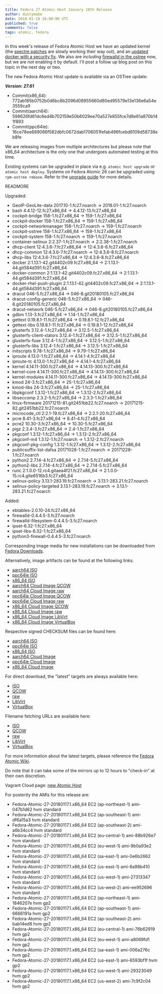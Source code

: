 ```yaml
---
title: Fedora 27 Atomic Host January 18th Release
author: dustymabe
date: 2018-01-18 16:00:00 UTC
published: true
comments: false
tags: atomic, fedora
---
```


In this week's release of Fedora Atomic Host we have an updated kernel (the [spectre patches](https://fedoramagazine.org/update-ongoing-meltdown-spectre-work/) are slowly working their way out), and an [updated docker with a security fix](https://bugzilla.redhat.com/show_bug.cgi?id=1510351). We also are *including* [firewalld in the ostree](https://pagure.io/atomic-wg/issue/372) now, but we are *not* enabling it by default. I'll post a follow up blog post on this topic in the next day or two.

The new Fedora Atomic Host update is available via an OSTree update:

***Version: 27.61***
* Commit(x86_64): 772ab185b0752b0d6bc8b2096d08955660d80ed95579e13e136e6a54e3559ca9
* Commit(aarch64): 598626fd61dc6ed4b702159e50b6029ee70a527e855fce7d8e61a870b141f893
* Commit(ppc64le): 16ce78ee689066f582dbfc0672dab1706051fefab496fcebd8109d58738eb8fe

We are releasing images from multiple architectures but please note that x86_64 architecture is the only one that undergoes automated testing at this time.

Existing systems can be upgraded in place via e.g. `atomic host upgrade` or `atomic host deploy`. Systems on Fedora Atomic 26 can be upgraded using `rpm-ostree rebase`. Refer to the [upgrade guide](/blog/2017/11/fedora-atomic-26-to-27-upgrade/) for more details.

READMORE

Upgraded:

* GeoIP-GeoLite-data 2017.10-1.fc27.noarch -> 2018.01-1.fc27.noarch
* bash 4.4.12-12.fc27.x86_64 -> 4.4.12-13.fc27.x86_64
* cockpit-bridge 158-1.fc27.x86_64 -> 159-1.fc27.x86_64
* cockpit-docker 158-1.fc27.x86_64 -> 159-1.fc27.x86_64
* cockpit-networkmanager 158-1.fc27.noarch -> 159-1.fc27.noarch
* cockpit-ostree 158-1.fc27.x86_64 -> 159-1.fc27.x86_64
* cockpit-system 158-1.fc27.noarch -> 159-1.fc27.noarch
* container-selinux 2:2.37-1.fc27.noarch -> 2:2.38-1.fc27.noarch
* dhcp-client 12:4.3.6-7.fc27.x86_64 -> 12:4.3.6-8.fc27.x86_64
* dhcp-common 12:4.3.6-7.fc27.noarch -> 12:4.3.6-8.fc27.noarch
* dhcp-libs 12:4.3.6-7.fc27.x86_64 -> 12:4.3.6-8.fc27.x86_64
* docker 2:1.13.1-42.git4402c09.fc27.x86_64 -> 2:1.13.1-44.git584d391.fc27.x86_64
* docker-common 2:1.13.1-42.git4402c09.fc27.x86_64 -> 2:1.13.1-44.git584d391.fc27.x86_64
* docker-rhel-push-plugin 2:1.13.1-42.git4402c09.fc27.x86_64 -> 2:1.13.1-44.git584d391.fc27.x86_64
* dracut 046-5.fc27.x86_64 -> 046-8.git20180105.fc27.x86_64
* dracut-config-generic 046-5.fc27.x86_64 -> 046-8.git20180105.fc27.x86_64
* dracut-network 046-5.fc27.x86_64 -> 046-8.git20180105.fc27.x86_64
* gdbm 1.13-3.fc27.x86_64 -> 1.14-1.fc27.x86_64
* gettext 0.19.8.1-11.fc27.x86_64 -> 0.19.8.1-12.fc27.x86_64
* gettext-libs 0.19.8.1-11.fc27.x86_64 -> 0.19.8.1-12.fc27.x86_64
* glusterfs 3.12.4-1.fc27.x86_64 -> 3.12.5-1.fc27.x86_64
* glusterfs-client-xlators 3.12.4-1.fc27.x86_64 -> 3.12.5-1.fc27.x86_64
* glusterfs-fuse 3.12.4-1.fc27.x86_64 -> 3.12.5-1.fc27.x86_64
* glusterfs-libs 3.12.4-1.fc27.x86_64 -> 3.12.5-1.fc27.x86_64
* initscripts 9.78-1.fc27.x86_64 -> 9.79-1.fc27.x86_64
* iproute 4.13.0-1.fc27.x86_64 -> 4.14.1-4.fc27.x86_64
* iproute-tc 4.13.0-1.fc27.x86_64 -> 4.14.1-4.fc27.x86_64
* kernel 4.14.11-300.fc27.x86_64 -> 4.14.13-300.fc27.x86_64
* kernel-core 4.14.11-300.fc27.x86_64 -> 4.14.13-300.fc27.x86_64
* kernel-modules 4.14.11-300.fc27.x86_64 -> 4.14.13-300.fc27.x86_64
* kmod 24-3.fc27.x86_64 -> 25-1.fc27.x86_64
* kmod-libs 24-3.fc27.x86_64 -> 25-1.fc27.x86_64
* libpkgconf 1.3.12-1.fc27.x86_64 -> 1.3.12-2.fc27.x86_64
* libseccomp 2.3.2-5.fc27.x86_64 -> 2.3.3-1.fc27.x86_64
* linux-firmware 20171215-81.git2451bb22.fc27.noarch -> 20171215-82.git2451bb22.fc27.noarch
* microcode_ctl 2:2.1-19.fc27.x86_64 -> 2:2.1-20.fc27.x86_64
* pcre 8.41-3.fc27.x86_64 -> 8.41-4.fc27.x86_64
* pcre2 10.30-3.fc27.x86_64 -> 10.30-5.fc27.x86_64
* pigz 2.3.4-3.fc27.x86_64 -> 2.4-1.fc27.x86_64
* pkgconf 1.3.12-1.fc27.x86_64 -> 1.3.12-2.fc27.x86_64
* pkgconf-m4 1.3.12-1.fc27.noarch -> 1.3.12-2.fc27.noarch
* pkgconf-pkg-config 1.3.12-1.fc27.x86_64 -> 1.3.12-2.fc27.x86_64
* publicsuffix-list-dafsa 20171028-1.fc27.noarch -> 20171228-1.fc27.noarch
* python2 2.7.14-4.fc27.x86_64 -> 2.7.14-5.fc27.x86_64
* python2-libs 2.7.14-4.fc27.x86_64 -> 2.7.14-5.fc27.x86_64
* runc 2:1.0.0-12.rc4.gitaea4f21.fc27.x86_64 -> 2:1.0.0-15.rc4.gite6516b3.fc27.x86_64
* selinux-policy 3.13.1-283.19.fc27.noarch -> 3.13.1-283.21.fc27.noarch
* selinux-policy-targeted 3.13.1-283.19.fc27.noarch -> 3.13.1-283.21.fc27.noarch

Added:

* ebtables-2.0.10-24.fc27.x86_64
* firewalld-0.4.4.5-3.fc27.noarch
* firewalld-filesystem-0.4.4.5-3.fc27.noarch
* ipset-6.32-1.fc27.x86_64
* ipset-libs-6.32-1.fc27.x86_64
* python3-firewall-0.4.4.5-3.fc27.noarch

Corresponding image media for new installations can be downloaded from [Fedora Downloads](https://getfedora.org/en/atomic/download/).

Alternatively, image artifacts can be found at the following links:
* [aarch64 ISO](https://alt.fedoraproject.org/pub/alt/atomic/stable/Fedora-Atomic-27-20180117.1/Atomic/aarch64/iso/Fedora-Atomic-ostree-aarch64-27-20180117.1.iso)
* [ppc64le ISO](https://alt.fedoraproject.org/pub/alt/atomic/stable/Fedora-Atomic-27-20180117.1/Atomic/ppc64le/iso/Fedora-Atomic-ostree-ppc64le-27-20180117.1.iso)
* [x86_64 ISO](https://alt.fedoraproject.org/pub/alt/atomic/stable/Fedora-Atomic-27-20180117.1/Atomic/x86_64/iso/Fedora-Atomic-ostree-x86_64-27-20180117.1.iso)
* [aarch64 Cloud Image QCOW](https://alt.fedoraproject.org/pub/alt/atomic/stable/Fedora-Atomic-27-20180117.1/CloudImages/aarch64/images/Fedora-Atomic-27-20180117.1.aarch64.qcow2)
* [aarch64 Cloud Image raw](https://alt.fedoraproject.org/pub/alt/atomic/stable/Fedora-Atomic-27-20180117.1/CloudImages/aarch64/images/Fedora-Atomic-27-20180117.1.aarch64.raw.xz)
* [ppc64le Cloud Image QCOW](https://alt.fedoraproject.org/pub/alt/atomic/stable/Fedora-Atomic-27-20180117.1/CloudImages/ppc64le/images/Fedora-Atomic-27-20180117.1.ppc64le.qcow2)
* [ppc64le Cloud Image raw](https://alt.fedoraproject.org/pub/alt/atomic/stable/Fedora-Atomic-27-20180117.1/CloudImages/ppc64le/images/Fedora-Atomic-27-20180117.1.ppc64le.raw.xz)
* [x86_64 Cloud Image QCOW](https://alt.fedoraproject.org/pub/alt/atomic/stable/Fedora-Atomic-27-20180117.1/CloudImages/x86_64/images/Fedora-Atomic-27-20180117.1.x86_64.qcow2)
* [x86_64 Cloud Image raw](https://alt.fedoraproject.org/pub/alt/atomic/stable/Fedora-Atomic-27-20180117.1/CloudImages/x86_64/images/Fedora-Atomic-27-20180117.1.x86_64.raw.xz)
* [x86_64 Cloud Image LibVirt](https://alt.fedoraproject.org/pub/alt/atomic/stable/Fedora-Atomic-27-20180117.1/CloudImages/x86_64/images/Fedora-Atomic-Vagrant-27-20180117.1.x86_64.vagrant-libvirt.box)
* [x86_64 Cloud Image VirtualBox](https://alt.fedoraproject.org/pub/alt/atomic/stable/Fedora-Atomic-27-20180117.1/CloudImages/x86_64/images/Fedora-Atomic-Vagrant-27-20180117.1.x86_64.vagrant-virtualbox.box)

Respective signed CHECKSUM files can be found here:

* [aarch64 ISO](https://alt.fedoraproject.org/pub/alt/atomic/stable/Fedora-Atomic-27-20180117.1/Atomic/aarch64/iso/Fedora-Atomic-27-20180117.1-aarch64-CHECKSUM)
* [ppc64le ISO](https://alt.fedoraproject.org/pub/alt/atomic/stable/Fedora-Atomic-27-20180117.1/Atomic/ppc64le/iso/Fedora-Atomic-27-20180117.1-ppc64le-CHECKSUM)
* [x86_64 ISO](https://alt.fedoraproject.org/pub/alt/atomic/stable/Fedora-Atomic-27-20180117.1/Atomic/x86_64/iso/Fedora-Atomic-27-20180117.1-x86_64-CHECKSUM)
* [aarch64 Cloud Image](https://alt.fedoraproject.org/pub/alt/atomic/stable/Fedora-Atomic-27-20180117.1/CloudImages/aarch64/images/Fedora-CloudImages-27-20180117.1-aarch64-CHECKSUM)
* [ppc64le Cloud Image](https://alt.fedoraproject.org/pub/alt/atomic/stable/Fedora-Atomic-27-20180117.1/CloudImages/ppc64le/images/Fedora-CloudImages-27-20180117.1-ppc64le-CHECKSUM)
* [x86_64 Cloud Image](https://alt.fedoraproject.org/pub/alt/atomic/stable/Fedora-Atomic-27-20180117.1/CloudImages/x86_64/images/Fedora-CloudImages-27-20180117.1-x86_64-CHECKSUM)

For direct download, the "latest" targets are always available here:

* [ISO](https://getfedora.org/atomic_iso_latest)
* [QCOW](https://getfedora.org/atomic_qcow2_latest)
* [raw](https://getfedora.org/atomic_raw_latest)
* [LibVirt](https://getfedora.org/atomic_vagrant_libvirt_latest)
* [VirtualBox](https://getfedora.org/atomic_vagrant_virtualbox_latest)

Filename fetching URLs are available here:

* [ISO](https://getfedora.org/atomic_iso_latest_filename)
* [QCOW](https://getfedora.org/atomic_qcow2_latest_filename)
* [raw](https://getfedora.org/atomic_raw_latest_filename)
* [LibVirt](https://getfedora.org/atomic_vagrant_libvirt_latest_filename)
* [VirtualBox](https://getfedora.org/atomic_vagrant_virtualbox_latest_filename)

For more information about the latest targets, please reference the [Fedora Atomic Wiki](https://fedoraproject.org/wiki/Atomic_WG#Fedora_Atomic_Image_Download_Links).

Do note that it can take some of the mirrors up to 12 hours to "check-in" at
their own discretion.

Vagrant Cloud page: [new Atomic Host](https://app.vagrantup.com/fedora/boxes/27-atomic-host/versions/27.20180117.1)

For posterity the AMIs for this release are:

* Fedora-Atomic-27-20180117.1.x86_64  EC2 (ap-northeast-1) ami-047b1d62    hvm   standard
* Fedora-Atomic-27-20180117.1.x86_64  EC2 (ap-southeast-1) ami-df6a15a3    hvm   standard
* Fedora-Atomic-27-20180117.1.x86_64  EC2 (ap-southeast-2) ami-a6b34cc4    hvm   standard
* Fedora-Atomic-27-20180117.1.x86_64  EC2 (eu-central-1)   ami-88b926e7    hvm   standard
* Fedora-Atomic-27-20180117.1.x86_64  EC2 (eu-west-1)      ami-9b0a93e2    hvm   standard
* Fedora-Atomic-27-20180117.1.x86_64  EC2 (sa-east-1)      ami-0e6b2662    hvm   standard
* Fedora-Atomic-27-20180117.1.x86_64  EC2 (us-east-1)      ami-6a98b410    hvm   standard
* Fedora-Atomic-27-20180117.1.x86_64  EC2 (us-west-1)      ami-27313347    hvm   standard
* Fedora-Atomic-27-20180117.1.x86_64  EC2 (us-west-2)      ami-ee952696    hvm   standard
* Fedora-Atomic-27-20180117.1.x86_64  EC2 (ap-northeast-1) ami-1846207e    hvm   gp2
* Fedora-Atomic-27-20180117.1.x86_64  EC2 (ap-southeast-1) ami-6666191a    hvm   gp2
* Fedora-Atomic-27-20180117.1.x86_64  EC2 (ap-southeast-2) ami-bab14ed8    hvm   gp2
* Fedora-Atomic-27-20180117.1.x86_64  EC2 (eu-central-1)   ami-76b62919    hvm   gp2
* Fedora-Atomic-27-20180117.1.x86_64  EC2 (eu-west-1)      ami-a8069fd1    hvm   gp2
* Fedora-Atomic-27-20180117.1.x86_64  EC2 (sa-east-1)      ami-006a276c    hvm   gp2
* Fedora-Atomic-27-20180117.1.x86_64  EC2 (us-east-1)      ami-6593bf1f    hvm   gp2
* Fedora-Atomic-27-20180117.1.x86_64  EC2 (us-west-1)      ami-29323049    hvm   gp2
* Fedora-Atomic-27-20180117.1.x86_64  EC2 (us-west-2)      ami-7c9f2c04    hvm   gp2
